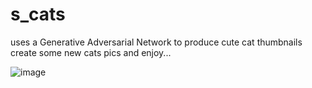 # s_cats
uses a Generative Adversarial Network to produce cute cat thumbnails 
create some new cats pics and enjoy...

![image](https://github.com/capnmav77/s_cats/assets/114616616/17d98950-1bf4-441b-a014-12dd5f881e43)
